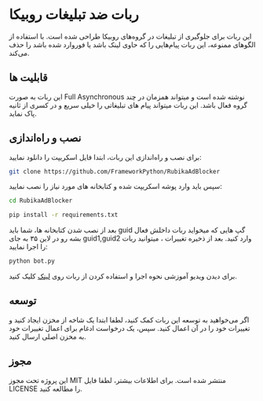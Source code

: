 # ربات ضد تبلیغات روبیکا


این ربات برای جلوگیری از تبلیغات در گروه‌های روبیکا طراحی شده است. با استفاده از الگوهای ممنوعه، این ربات پیام‌هایی را که حاوی لینک باشد یا فوروارد شده باشد را حذف می‌کند.

## قابلیت ها

این ربات به صورت Full Asynchronous نوشته شده است و میتواند همزمان در چند گروه فعال باشد. 
این ربات میتواند پیام های تبلیغاتی را خیلی سریع و در کسری از ثانیه پاک نماید.

## نصب و راه‌اندازی

برای نصب و راه‌اندازی این ربات، ابتدا فایل اسکریپت را دانلود نمایید:

```bash
git clone https://github.com/FrameworkPython/RubikaAdBlocker
```
سپس باید وارد پوشه اسکریپت شده و کتابخانه های مورد نیاز را نصب نمایید:
```bash
cd RubikaAdBlocker
```
```bash
pip install -r requirements.txt
```
بعد از نصب شدن کتابخانه ها، شما باید guid گپ هایی که میخواید ربات داخلش فعال بشه رو در لاین ۳۵ به جای guid1,guid2 وارد کنید.
بعد از ذخیره تغییرات ، میتوانید ربات را اجرا نمایید:
```bash
python bot.py
```

برای دیدن ویدیو آموزشی نحوه اجرا و استفاده کردن از ربات روی [لینک](https://uupload.ir/view/img_20231201_154401266_oc8.mp4?raw=1&controls=1) کلیک کنید.


## توسعه 
اگر می‌خواهید به توسعه این ربات کمک کنید، لطفا ابتدا یک شاخه از مخزن ایجاد کنید و تغییرات خود را در آن اعمال کنید. سپس، یک درخواست ادغام برای اعمال تغییرات خود به مخزن اصلی ارسال کنید.

## مجوز 

این پروژه تحت مجوز MIT منتشر شده است. برای اطلاعات بیشتر، لطفا فایل LICENSE را مطالعه کنید.
